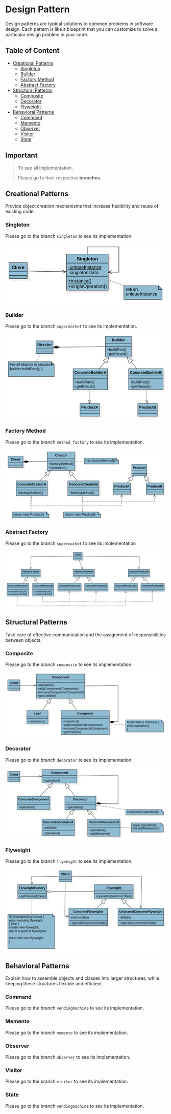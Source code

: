 # Design Pattern

Design patterns are typical solutions to common problems
in software design. Each pattern is like a blueprint
that you can customize to solve a particular
design problem in your code.

## Table of Content

- [Creational Patterns](#creational-patterns)
    - [Singleton](#singleton)
    - [Builder](#builder)
    - [Factory Method](#factory-method)
    - [Abstract Factory](#abstract-factory)
- [Structural Patterns](#structural-patterns)
    - [Composite](#composite)
    - [Decorator](#decorator)
    - [Flyweight](#flyweight)
- [Behavioral Patterns](#behavioral-patterns)
    - [Command](#command)
    - [Memento](#memento)
    - [Observer](#observer)
    - [Visitor](#visitor)
    - [State](#state)

## Important

> To see all implementation. 
> 
> Please go to their respective **branches**.

## Creational Patterns

Provide object creation mechanisms that increase flexibility and reuse of existing code.

### Singleton

Please go to the branch `singleton` to see its implementation.

![singleton](img/singleton.svg)

### Builder

Please go to the branch `supermarket` to see its implementation.

![builder](img/builder.svg)

### Factory Method

Please go to the branch `method_factory` to see its implementation.

![factory method](img/factoryMethod.svg)

### Abstract Factory

Please go to the branch `supermarket` to see its implementation

![abstract factory](img/abstractFactory.svg)

## Structural Patterns

Take care of effective communication and the assignment of responsibilities between objects.

### Composite

Please go to the branch `composite` to see its implementation.

![composite](img/composite.svg)

### Decorator

Please go to the branch `decorator` to see its implementation.

![decorator](img/decorator.svg)

### Flyweight

Please go to the branch `flyweight` to see its implementation.

![flyweight](img/flyweight.svg)

## Behavioral Patterns

Explain how to assemble objects and classes into larger structures, while keeping these structures flexible and efficient.

### Command

Please go to the branch `vendingmachine` to see its implementation.

### Memento

Please go to the branch `memento` to see its implementation.

### Observer

Please go to the branch `observer` to see its implementation.

### Visitor

Please go to the branch `visitor` to see its implementation.

### State

Please go to the branch `vendingmachine` to see its implementation.

